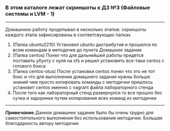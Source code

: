 <h3>В этом каталоге лежат скриншоты к ДЗ №3 (Файловые системы и LVM - 1)</h3>
<hr>
<p>Домашнюю работу проделывал в несколько этапов: скриншоты каждого этапа зафиксированы в соответсвующих папках</p>
<ol>
<li>(Папка ubuntu2210) Установил ubuntu дистрибутив и прошелся по всем командам в методичке до пункта Домашнее задание</li>
<li>(Папка centos) Понял что для дальнейшей работы придется поставить убунту с нуля на xfs и решил установить все-таки centos с готового бокса</li>
<li>(Папка centos-otus) После установки centos понял что это не тот бокс и что для выполнении домашнего задания нужны больше знаний чем просто копировать команды с методички пришлось установит centos именно с vagrant файла лабораторного стенда</li>
<li>После того как лабораторный стенд развернулся то все прошло без сучка и задоринки путем копирования всех команд из методички</li>
</ol>
<hr>
<p><i><b>Примечание.</b></i>Данное домашнее задание было бы очень трудно для самостоятельного выполнения без использования методички. Большая благодарность автору методички</p>
